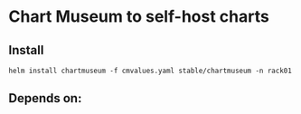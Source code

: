 # Chart Museum to self-host charts

## Install
```
helm install chartmuseum -f cmvalues.yaml stable/chartmuseum -n rack01
```

## Depends on:
